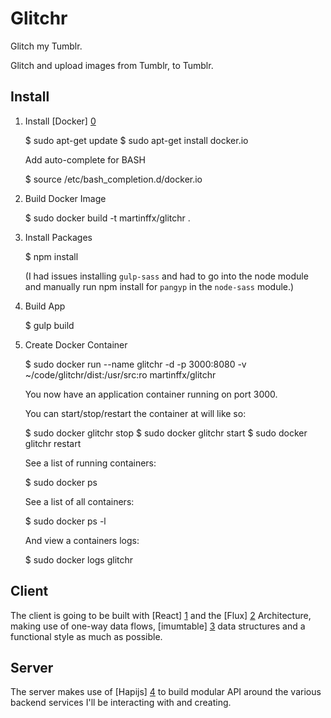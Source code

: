 # Glitchr

Glitch my Tumblr.

Glitch and upload images from Tumblr, to Tumblr.

## Install

1. Install [Docker] [0]
    
    $ sudo apt-get update
    $ sudo apt-get install docker.io
       
   Add auto-complete for BASH
       
    $ source /etc/bash_completion.d/docker.io
    
2. Build Docker Image

    $ sudo docker build -t martinffx/glitchr .
    
3. Install Packages
  
    $ npm install
    
   (I had issues installing `gulp-sass` and had to go into the node module 
   and manually run npm install for `pangyp` in the `node-sass` module.)
   
4. Build App
   
    $ gulp build

4. Create Docker Container

    $ sudo docker run --name glitchr -d -p 3000:8080 -v ~/code/glitchr/dist:/usr/src:ro martinffx/glitchr
    
   You now have an application container running on port 3000. 
   
   You can start/stop/restart the container at will like so:
   
    $ sudo docker glitchr stop
    $ sudo docker glitchr start
    $ sudo docker glitchr restart
    
   See a list of running containers:
   
    $ sudo docker ps
    
   See a list of all containers:
   
    $ sudo docker ps -l
    
   And view a containers logs:
   
    $ sudo docker logs glitchr
    
## Client

The client is going to be built with [React] [1] and the [Flux] [2] Architecture, 
making use of one-way data flows, [imumtable] [3] data structures and a functional style as much as possible. 

## Server

The server makes use of [Hapijs] [4] to build modular API around the various backend services I'll be interacting with and creating.
   
    
[0]: https://docs.docker.com/installation/#installation
[1]: http://facebook.github.io/react/index.html
[2]: http://facebook.github.io/flux/index.html
[3]: https://facebook.github.io/immutable-js/docs/#/
[4]: http://hapijs.com/
